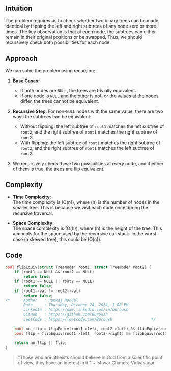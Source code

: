 ## Intuition
The problem requires us to check whether two binary trees can be made identical by flipping the left and right subtrees of any node zero or more times. The key observation is that at each node, the subtrees can either remain in their original positions or be swapped. Thus, we should recursively check both possibilities for each node.

## Approach
We can solve the problem using recursion:
1. **Base Cases**:
   - If both nodes are `NULL`, the trees are trivially equivalent.
   - If one node is `NULL` and the other is not, or the values at the nodes differ, the trees cannot be equivalent.
   
2. **Recursive Step**:
   For non-`NULL` nodes with the same value, there are two ways the subtrees can be equivalent:
   - Without flipping: the left subtree of `root1` matches the left subtree of `root2`, and the right subtree of `root1` matches the right subtree of `root2`.
   - With flipping: the left subtree of `root1` matches the right subtree of `root2`, and the right subtree of `root1` matches the left subtree of `root2`.

3. We recursively check these two possibilities at every node, and if either of them is true, the trees are flip equivalent.

## Complexity

- **Time Complexity**:  
  The time complexity is \(O(n)\), where \(n\) is the number of nodes in the smaller tree. This is because we visit each node once during the recursive traversal.

- **Space Complexity**:  
  The space complexity is \(O(h)\), where \(h\) is the height of the tree. This accounts for the space used by the recursive call stack. In the worst case (a skewed tree), this could be \(O(n)\).

## Code
```c
bool flipEquiv(struct TreeNode* root1, struct TreeNode* root2) {
    if (root1 == NULL && root2 == NULL) 
        return true;
    if (root1 == NULL || root2 == NULL) 
        return false;
    if (root1->val != root2->val)
        return false;
/*      Author   : Pankaj Mondal
        Date     : Thursday, October 24, 2024, 1:08 PM
        LinkedIn : https://www.linkedin.com/in/buroush
        GitHub   : https://github.com/Buroush
        LeetCode : https://leetcode.com/Buroush                 */
    
    bool no_flip = flipEquiv(root1->left, root2->left) && flipEquiv(root1->right, root2->right);
    bool flip = flipEquiv(root1->left, root2->right) && flipEquiv(root1->right, root2->left);
    
    return no_flip || flip;
}
```

> "Those who are atheists should believe in God from a scientific point of view, they have an interest in it." ~ Ishwar Chandra Vidyasagar
